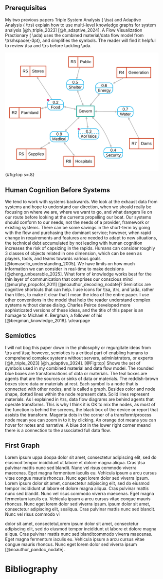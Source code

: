 ## Prerequisites
My two previous papers Triple System Analysis ( \tsa) and Adaptive Analysis ( \trs) explain how to use multi-level knowledge graphs for system analysis [@h_triple_2023] [@h_adaptive_2024]. A Flow Visualization Practionary ( \ada) uses the combined material/data flow model from \trs\hspace{-3pt},  and simplifies the symbols.  The reader will find it helpful to review \tsa and \trs before tackling \ada.

![Top](images/Top.svg){#fig:top s=.8}

## Human Cognition Before Systems
We tend to work with systems backwards.  We look at the exhaust data from systems and hope to understand our direction, when we should really be focusing on where we are, where we want to go, and what dangers lie on our route before looking at the currents propelling our boat. Our systems should conform to our needs, not the needs of a provider, framework or existing systems.  There can be some savings in the short-term by going with the flow and purchasing the dominant service; however, when rapid change in requirements and features are needed to adapt to new situations, the technical debt accumulated by not leading with human cognition increases the risk of capsizing in the rapids. Humans can consider roughly 3 classes of objects related in one dimension, which can be seen as players, tools, and teams towards various goals [@tomasello_understanding_2005].  We have limits on how much information we can consider in real-time to make decisions [@zheng_unbearable_2025].  What form of knowledge works best for the thin layer of communication that comprises our conscious mind [@murphy_propofol_2011] [@noauthor_decoding_nodate]?  Semiotics are cognitive shortcuts that can help.  I use icons for \tsa, \trs, and \ada, rather than titles, to make it clear that I mean the idea of the entire paper.   I use other conventions in the model that help the reader understand complex systems without dense dialog.  Charles Peirce developed more sophisticated versions of these ideas, and the title of this paper is an homage to Michael K. Bergman, a follower of his [@bergman_knowledge_2018]. \clearpage

## Semiotics
I will not bog this paper down in the philosophy or regurgitate ideas from \trs and \tsa; however, semiotics is a critical part of enabling humans to comprehend complex systems without servers, administrators, or experts [@h_triple_2023]  [@h_adaptive_2024]. [@Fig:top] Shows the set of symbols used in my combined material and data flow model. The rounded blue boxes are transformations of data or materials.  The teal boxes are agents that are the sources or sinks of data or materials.  The reddish-brown boxes store data or materials at rest.  Each symbol is a node that is connected with other nodes, and is called a graph.  Besides color and node shape, dotted lines within the node represent data.  Solid lines represent materials.  As I explained in \trs, data flow diagrams are behind agents that operate transforms.  This is why I think it is OK to mix the nodes, as most of the function is behind the screens, the black box of the device or report that assists the transform. Magenta dots in the corner of a transform/process node mean you can zoom in to it by clicking.  An orange dot means you can hover for notes and narrative.  A blue dot in the lower right corner meand there is a connection to the associated full data flow.

## First Graph

Lorem ipsum  uppa doopa dolor sit amet, consectetur adipiscing elit, sed do eiusmod tempor incididunt ut labore et dolore magna aliqua. Cras \tsa pulvinar mattis nunc sed blandit. Nunc vel risus commodo viverra maecenas. Eget magna fermentum iaculis eu. Vehicula ipsum a arcu cursus vitae congue mauris rhoncus. Nunc eget lorem dolor sed viverra ipsum.  Lorem ipsum dolor sit amet, consectetur adipiscing elit, sed do eiusmod tempor incididunt ut labore et dolore magna aliqua. Cras pulvinar mattis nunc sed blandit. Nunc vel risus commodo viverra maecenas. Eget magna fermentum iaculis eu. Vehicula ipsum a arcu cursus vitae congue mauris rhoncus. Nunc eget lorem dolor sed viverra ipsum.
ipsum dolor sit amet, consectetur adipiscing elit, sealiqua. Cras pulvinar mattis nunc sed blandit. Nunc vel risus commodo vi

dolor sit amet, consectetuLorem ipsum dolor sit amet, consectetur adipiscing elit, sed do eiusmod tempor incididunt ut labore et dolore magna aliqua. Cras pulvinar mattis nunc sed blanditcommodo viverra maecenas. Eget magna fermentum iaculis eu. Vehicula ipsum a arcu cursus vitae congue mauris rhoncus. Nunc eget lorem dolor sed viverra ipsum [@noauthor_pandoc_nodate].
​

# Bibliography